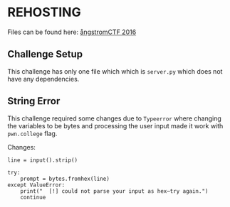 # REHOSTING

Files can be found here: [ångstromCTF 2016](https://github.com/blairsec/challenges/tree/master/angstromctf/2016/crypto/help_center)

## Challenge Setup
This challenge has only one file which which is `server.py` which does not have any dependencies.

## String Error
This challenge required some changes due to `Typeerror` where changing the variables to be bytes and processing the user input made it work with `pwn.college` flag.

Changes:
```
line = input().strip()

try:
    prompt = bytes.fromhex(line)   
except ValueError:
    print("  [!] could not parse your input as hex—try again.")
    continue
```